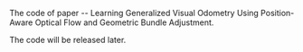 The code of paper -- Learning Generalized Visual Odometry Using Position-Aware Optical Flow and Geometric Bundle Adjustment.

The code will be released later.
